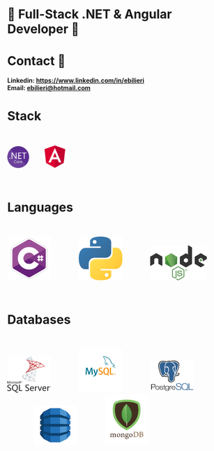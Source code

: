 # 👋 Full-Stack .NET & Angular Developer 👋

# Contact 💬
**Linkedin: https://www.linkedin.com/in/ebilieri**
<br>
**Email:    ebilieri@hotmail.com**

# Stack
<br>
<p align="left">
  <img src="https://github.com/ebilieri/ebilieri/blob/main/assets/NET_Core_Logo.svg" width="50" title=".Net Core">
  <img src="https://github.com/ebilieri/ebilieri/blob/main/assets/Angular.png" width="50" title="Angular" hspace="30">
</p>
<br>

# Languages
<br>
<p align="left">
  <img src="https://github.com/ebilieri/ebilieri/blob/main/assets/c%23.png" width="100" title="C#">
  <img src="https://github.com/ebilieri/ebilieri/blob/main/assets/python.png" width="100" title="Python" hspace="60">
  <img src="https://github.com/ebilieri/ebilieri/blob/main/assets/node-js.png" width="130" title="Node JS">
</p>
<br>

# Databases
<br>
<p align="left">
  <img src="https://github.com/ebilieri/ebilieri/blob/main/assets/ms-sql-server.png" width="100" title="Microsoft SQL Server">
  <img src="https://github.com/ebilieri/ebilieri/blob/main/assets/mysql.png" width="100" title="MySQL" hspace="60">
  <img src="https://github.com/ebilieri/ebilieri/blob/main/assets/postgresql-logo.png" width="100" title="PostgreSQL">
  <img src="https://github.com/ebilieri/ebilieri/blob/main/assets/DynamoDB.png" width="100" title="DynamoDB" hspace="60">
  <img src="https://github.com/ebilieri/ebilieri/blob/main/assets/mongodb-logo.png" width="100" title="MongoDB">
  
</p>
<br>
<!--
**ebilieri/ebilieri** is a ✨ _special_ ✨ repository because its `README.md` (this file) appears on your GitHub profile.

Here are some ideas to get you started:

- 🔭 I’m currently working on ...
- 🌱 I’m currently learning ...
- 👯 I’m looking to collaborate on ...
- 🤔 I’m looking for help with ...
- 💬 Ask me about ...
- 📫 How to reach me: ...
- 😄 Pronouns: ...
- ⚡ Fun fact: ...
-->
